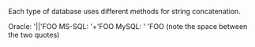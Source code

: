 Each type of database uses different methods for string concatenation. 

Oracle: '||'FOO
MS-SQL: '+'FOO
MySQL: ' 'FOO (note the space between the two quotes)

